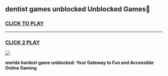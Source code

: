 
## dentist games unblocked Unblocked Games👋
<h3>
<a href="https://premium.freeplayer.one?title=dentist_games_unblocked&ref=16F">CLICK TO PLAY</a></h3>
<hr>

<h3>
<a href="https://premium.freeplayer.one?title=dentist_games_unblocked&ref=16F">CLICK 2 PLAY</a>
  
</h3>

<a href="https://premium.freeplayer.one?title=dentist_games_unblocked&ref=16F/"><img src="https://clearcache.store/games.png"></a>


**worlds hardest game unblocked: Your Gateway to Fun and Accessible Online Gaming**
